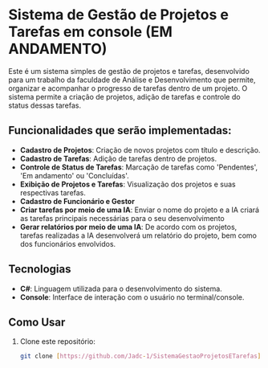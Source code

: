 # Sistema de Gestão de Projetos e Tarefas em console (EM ANDAMENTO)

Este é um sistema simples de gestão de projetos e tarefas, desenvolvido para um trabalho da faculdade de Análise e Desenvolvimento que permite, organizar e acompanhar o progresso de tarefas dentro de um projeto. O sistema permite a criação de projetos, adição de tarefas e controle do status dessas tarefas.

## Funcionalidades que serão implementadas:

- **Cadastro de Projetos**: Criação de novos projetos com título e descrição.
- **Cadastro de Tarefas**: Adição de tarefas dentro de projetos.
- **Controle de Status de Tarefas**: Marcação de tarefas como 'Pendentes', 'Em andamento' ou 'Concluídas'.
- **Exibição de Projetos e Tarefas**: Visualização dos projetos e suas respectivas tarefas.
- **Cadastro de Funcionário e Gestor**
- **Criar tarefas por meio de uma IA**: Enviar o nome do projeto e a IA criará as tarefas principais necessárias para o seu desenvolvimento
- **Gerar relatórios por meio de uma IA**: De acordo com os projetos, tarefas realizadas a IA desenvolverá um relatório do projeto, bem como dos funcionários envolvidos.

## Tecnologias

- **C#**: Linguagem utilizada para o desenvolvimento do sistema.
- **Console**: Interface de interação com o usuário no terminal/console.

## Como Usar

1. Clone este repositório:
   ```bash
   git clone [https://github.com/Jadc-1/SistemaGestaoProjetosETarefas]

